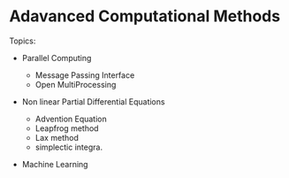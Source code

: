 # Adavanced Computational Methods

Topics:

- Parallel Computing 
  - Message Passing Interface
  - Open MultiProcessing

- Non linear Partial Differential Equations
  - Advention Equation
  - Leapfrog method
  - Lax method
  - simplectic integra.
  
- Machine Learning

  
